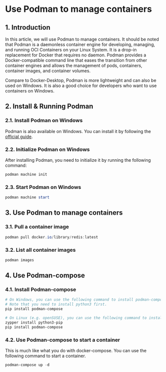 # Use Podman to manage containers

## 1. Introduction

In this article, we will use Podman to manage containers. It should be noted that Podman is a daemonless container engine for developing, managing, and running OCI Containers on your Linux System. It is a drop-in replacement for Docker that requires no daemon. Podman provides a Docker-compatible command line that eases the transition from other container engines and allows the management of pods, containers, container images, and container volumes.

Compare to Docker-Desktop, Podman is more lightweight and can also be used on Windows. It is also a good choice for developers who want to use containers on Windows.

## 2. Install & Running Podman

### 2.1. Install Podman on Windows

Podman is also available on Windows. You can install it by following the [official guide](https://podman.io/getting-started/installation#windows).

### 2.2. Initialize Podman on Windows

After installing Podman, you need to initialize it by running the following command:

```powershell
podman machine init
```

### 2.3. Start Podman on Windows

```powershell
podman machine start
```

## 3. Use Podman to manage containers

### 3.1. Pull a container image

```powershell
podman pull docker.io/library/redis:latest
```

### 3.2. List all container images

```powershell
podman images
```

## 4. Use Podman-compose

### 4.1. Install Podman-compose

```powershell
# On Windows, you can use the following command to install podman-compose.
# Note that you need to install python3 first.
pip install podman-compose
```

```bash
# On Linux (e.g. openSUSE), you can use the following command to install podman-compose.
zypper install python3-pip
pip install podman-compose
```

### 4.2. Use Podman-compose to start a container

This is much like what you do with docker-compose. You can use the following command to start a container.

```powershell
podman-compose up -d
```
